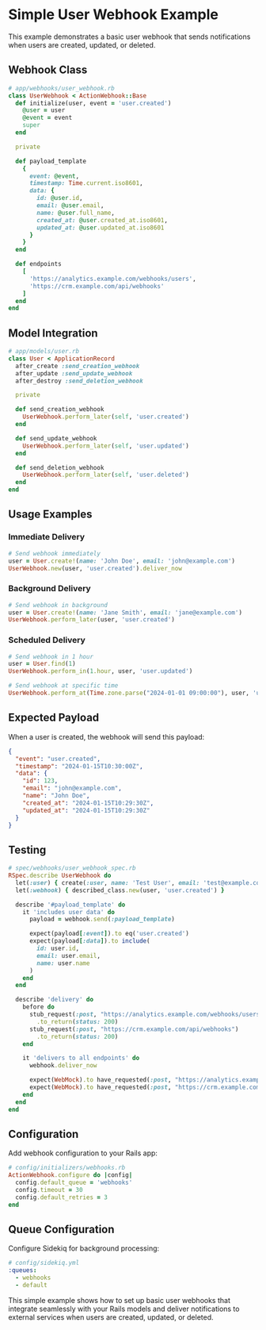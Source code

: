 # Simple User Webhook Example

This example demonstrates a basic user webhook that sends notifications when users are created, updated, or deleted.

## Webhook Class

```ruby
# app/webhooks/user_webhook.rb
class UserWebhook < ActionWebhook::Base
  def initialize(user, event = 'user.created')
    @user = user
    @event = event
    super
  end

  private

  def payload_template
    {
      event: @event,
      timestamp: Time.current.iso8601,
      data: {
        id: @user.id,
        email: @user.email,
        name: @user.full_name,
        created_at: @user.created_at.iso8601,
        updated_at: @user.updated_at.iso8601
      }
    }
  end

  def endpoints
    [
      'https://analytics.example.com/webhooks/users',
      'https://crm.example.com/api/webhooks'
    ]
  end
end
```

## Model Integration

```ruby
# app/models/user.rb
class User < ApplicationRecord
  after_create :send_creation_webhook
  after_update :send_update_webhook
  after_destroy :send_deletion_webhook

  private

  def send_creation_webhook
    UserWebhook.perform_later(self, 'user.created')
  end

  def send_update_webhook
    UserWebhook.perform_later(self, 'user.updated')
  end

  def send_deletion_webhook
    UserWebhook.perform_later(self, 'user.deleted')
  end
end
```

## Usage Examples

### Immediate Delivery

```ruby
# Send webhook immediately
user = User.create!(name: 'John Doe', email: 'john@example.com')
UserWebhook.new(user, 'user.created').deliver_now
```

### Background Delivery

```ruby
# Send webhook in background
user = User.create!(name: 'Jane Smith', email: 'jane@example.com')
UserWebhook.perform_later(user, 'user.created')
```

### Scheduled Delivery

```ruby
# Send webhook in 1 hour
user = User.find(1)
UserWebhook.perform_in(1.hour, user, 'user.updated')

# Send webhook at specific time
UserWebhook.perform_at(Time.zone.parse("2024-01-01 09:00:00"), user, 'user.reminder')
```

## Expected Payload

When a user is created, the webhook will send this payload:

```json
{
  "event": "user.created",
  "timestamp": "2024-01-15T10:30:00Z",
  "data": {
    "id": 123,
    "email": "john@example.com",
    "name": "John Doe",
    "created_at": "2024-01-15T10:29:30Z",
    "updated_at": "2024-01-15T10:29:30Z"
  }
}
```

## Testing

```ruby
# spec/webhooks/user_webhook_spec.rb
RSpec.describe UserWebhook do
  let(:user) { create(:user, name: 'Test User', email: 'test@example.com') }
  let(:webhook) { described_class.new(user, 'user.created') }

  describe '#payload_template' do
    it 'includes user data' do
      payload = webhook.send(:payload_template)

      expect(payload[:event]).to eq('user.created')
      expect(payload[:data]).to include(
        id: user.id,
        email: user.email,
        name: user.name
      )
    end
  end

  describe 'delivery' do
    before do
      stub_request(:post, "https://analytics.example.com/webhooks/users")
        .to_return(status: 200)
      stub_request(:post, "https://crm.example.com/api/webhooks")
        .to_return(status: 200)
    end

    it 'delivers to all endpoints' do
      webhook.deliver_now

      expect(WebMock).to have_requested(:post, "https://analytics.example.com/webhooks/users")
      expect(WebMock).to have_requested(:post, "https://crm.example.com/api/webhooks")
    end
  end
end
```

## Configuration

Add webhook configuration to your Rails app:

```ruby
# config/initializers/webhooks.rb
ActionWebhook.configure do |config|
  config.default_queue = 'webhooks'
  config.timeout = 30
  config.default_retries = 3
end
```

## Queue Configuration

Configure Sidekiq for background processing:

```yaml
# config/sidekiq.yml
:queues:
  - webhooks
  - default
```

This simple example shows how to set up basic user webhooks that integrate seamlessly with your Rails models and deliver notifications to external services when users are created, updated, or deleted.
